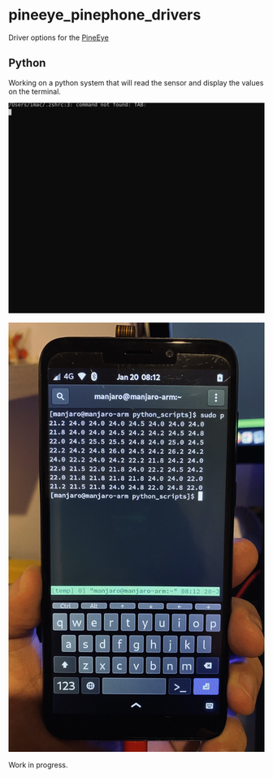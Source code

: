 # pineeye_pinephone_drivers
 Driver options for the <a href="https://github.com/jnavarro7/pineeye_for_pinephone" title="PineEye">PineEye</a>

## Python

Working on a python system that will read the sensor and display the values on the terminal. 

![Example](/pictures/record_1.svg)

![alt tag](/pictures/1.jpg)

Work in progress. 